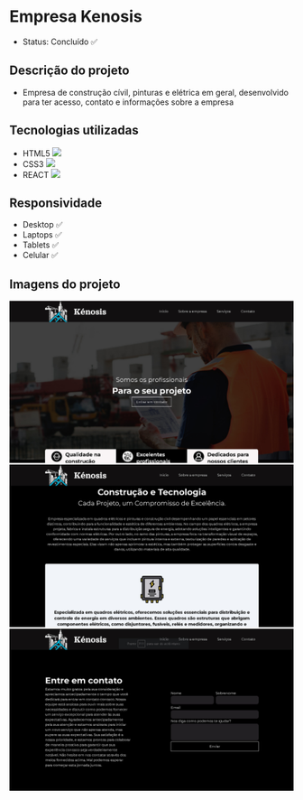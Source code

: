 

<h1>Empresa Kenosis</h1>
  
 <ul>
   <li> Status: Concluído ✅ </li>
 </ul>


<h2>Descrição do projeto</h2>
<ul>
  <li>Empresa de construção cívil, pinturas e elétrica em geral, desenvolvido para ter acesso, contato e informações sobre a empresa</li>
</ul>


  <h2>Tecnologias utilizadas</h2>
  <ul>
    <li>HTML5 <img src="https://cdn.jsdelivr.net/gh/devicons/devicon/icons/html5/html5-original.svg" width="13px"/></li>
    <li>CSS3 <img src="https://cdn.jsdelivr.net/gh/devicons/devicon/icons/css3/css3-original.svg" width="13px"/> </li>
    <li>REACT <img src="https://cdn.jsdelivr.net/gh/devicons/devicon/icons/react/react-original.svg" width="13px"/></li>
  </ul>

  <h2>
    Responsividade
  </h2>

  <ul>
    <li>Desktop ✅</li>
    <li>Laptops ✅</li>
    <li>Tablets ✅</li>
    <li>Celular ✅</li>
  </ul>


  <h2>Imagens do projeto</h2>
  <img src="./src/assets/github/img1.jpg"/>
  <img src="./src/assets/github/img2.jpg"/>
  <img src="./src/assets/github/img3.jpg"/>
